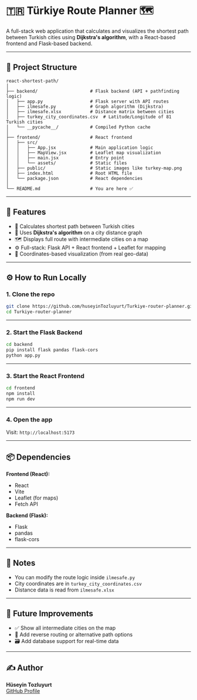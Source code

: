 # 🇹🇷 Türkiye Route Planner 🗺️

A full-stack web application that calculates and visualizes the shortest path between Turkish cities using **Dijkstra's algorithm**, with a React-based frontend and Flask-based backend.

---

## 📁 Project Structure

```
react-shortest-path/
│
├── backend/                    # Flask backend (API + pathfinding logic)
│   ├── app.py                  # Flask server with API routes
│   ├── ilmesafe.py             # Graph algorithm (Dijkstra)
│   ├── ilmesafe.xlsx           # Distance matrix between cities
│   ├── turkey_city_coordinates.csv  # Latitude/Longitude of 81 Turkish cities
│   └── __pycache__/            # Compiled Python cache
│
├── frontend/                   # React frontend
│   ├── src/
│   │   ├── App.jsx             # Main application logic
│   │   ├── MapView.jsx         # Leaflet map visualization
│   │   ├── main.jsx            # Entry point
│   │   └── assets/             # Static files
│   ├── public/                 # Static images like turkey-map.png
│   ├── index.html              # Root HTML file
│   └── package.json            # React dependencies
│
└── README.md                   # You are here ✅
```

---

## 🚀 Features

- 🔁 Calculates shortest path between Turkish cities
- 🧠 Uses **Dijkstra's algorithm** on a city distance graph
- 🗺️ Displays full route with intermediate cities on a map
- ⚙️ Full-stack: Flask API + React frontend + Leaflet for mapping
- 🧭 Coordinates-based visualization (from real geo-data)

---

## ⚙️ How to Run Locally

### 1. Clone the repo

```bash
git clone https://github.com/huseyinTozluyurt/Turkiye-router-planner.git
cd Turkiye-router-planner
```

---

### 2. Start the Flask Backend

```bash
cd backend
pip install flask pandas flask-cors
python app.py
```

---

### 3. Start the React Frontend

```bash
cd frontend
npm install
npm run dev
```

---

### 4. Open the app

Visit: `http://localhost:5173`

---

## 📦 Dependencies

**Frontend (React):**

- React
- Vite
- Leaflet (for maps)
- Fetch API

**Backend (Flask):**

- Flask
- pandas
- flask-cors

---

## 📌 Notes

- You can modify the route logic inside `ilmesafe.py`
- City coordinates are in `turkey_city_coordinates.csv`
- Distance data is read from `ilmesafe.xlsx`

---

## 🧠 Future Improvements

- ✅ Show all intermediate cities on the map
- 🧭 Add reverse routing or alternative path options
- 🗃️ Add database support for real-time data

---

## ✍️ Author

**Hüseyin Tozluyurt**  
[GitHub Profile](https://github.com/huseyinTozluyurt)
